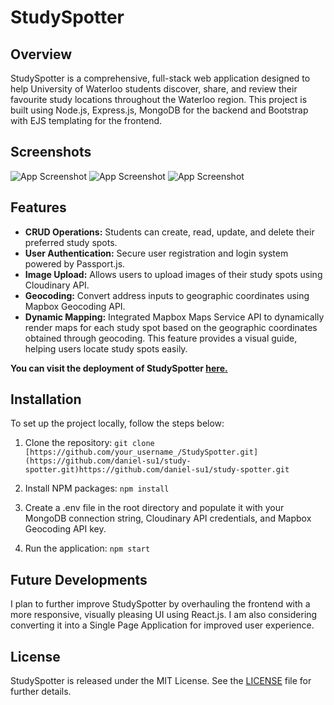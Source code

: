 # StudySpotter

## Overview
StudySpotter is a comprehensive, full-stack web application designed to help University of Waterloo students discover, share, and review their favourite study locations throughout the Waterloo region. This project is built using Node.js, Express.js, MongoDB for the backend and Bootstrap with EJS templating for the frontend.

## Screenshots
![App Screenshot](https://raw.githubusercontent.com/daniel-su1/study-spotter/main/screenshots/Screenshot%202023-07-22%20174037.jpg)
![App Screenshot](https://raw.githubusercontent.com/daniel-su1/study-spotter/main/screenshots/Screenshot%202023-07-22%20174136.jpg)
![App Screenshot](https://raw.githubusercontent.com/daniel-su1/study-spotter/main/screenshots/Screenshot%202023-07-22%20173959.jpg)

## Features
- **CRUD Operations:** Students can create, read, update, and delete their preferred study spots.
- **User Authentication:** Secure user registration and login system powered by Passport.js.
- **Image Upload:** Allows users to upload images of their study spots using Cloudinary API.
- **Geocoding:** Convert address inputs to geographic coordinates using Mapbox Geocoding API.
- **Dynamic Mapping:** Integrated Mapbox Maps Service API to dynamically render maps for each study spot based on the geographic coordinates obtained through geocoding. This feature provides a visual guide, helping users locate study spots easily.

**You can visit the deployment of StudySpotter [here.](https://studyspotter-2e57eb2137fb.herokuapp.com/)**

## Installation

To set up the project locally, follow the steps below:

1. Clone the repository:
```git clone [https://github.com/your_username_/StudySpotter.git](https://github.com/daniel-su1/study-spotter.git)https://github.com/daniel-su1/study-spotter.git```

2. Install NPM packages:
```npm install```

3. Create a .env file in the root directory and populate it with your MongoDB connection string, Cloudinary API credentials, and Mapbox Geocoding API key.

4. Run the application:
```npm start```

## Future Developments

I plan to further improve StudySpotter by overhauling the frontend with a more responsive, visually pleasing UI using React.js. I am also considering converting it into a Single Page Application for improved user experience.

## License

StudySpotter is released under the MIT License. See the [LICENSE](https://github.com/your_username_/StudySpotter/blob/main/LICENSE) file for further details.
